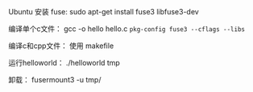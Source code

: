 Ubuntu 安装 fuse:
sudo apt-get install fuse3 libfuse3-dev

编译单个c文件：
gcc -o hello hello.c `pkg-config fuse3 --cflags --libs`

编译c和cpp文件：
使用 makefile

运行helloworld：
./helloworld tmp

卸载：
fusermount3 -u tmp/

